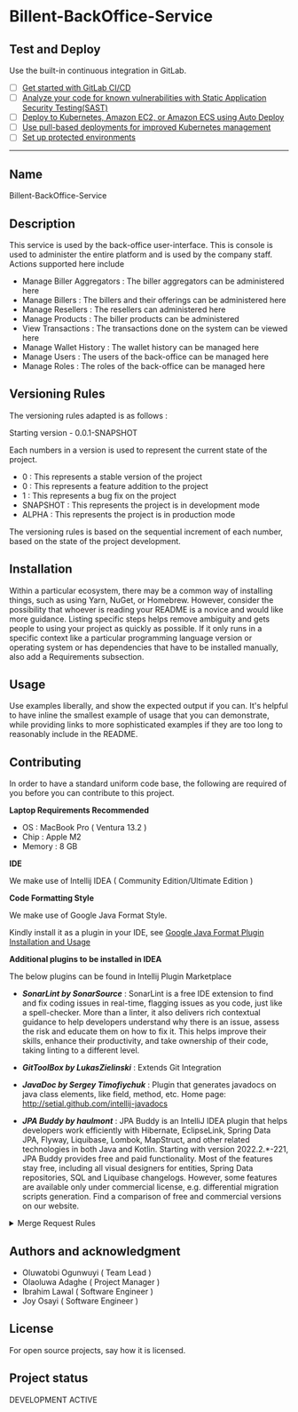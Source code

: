# Billent-BackOffice-Service

## Test and Deploy

Use the built-in continuous integration in GitLab.

- [ ] [Get started with GitLab CI/CD](https://docs.gitlab.com/ee/ci/quick_start/index.html)
- [ ] [Analyze your code for known vulnerabilities with Static Application Security Testing(SAST)](https://docs.gitlab.com/ee/user/application_security/sast/)
- [ ] [Deploy to Kubernetes, Amazon EC2, or Amazon ECS using Auto Deploy](https://docs.gitlab.com/ee/topics/autodevops/requirements.html)
- [ ] [Use pull-based deployments for improved Kubernetes management](https://docs.gitlab.com/ee/user/clusters/agent/)
- [ ] [Set up protected environments](https://docs.gitlab.com/ee/ci/environments/protected_environments.html)

***

## Name
Billent-BackOffice-Service

## Description
This service is used by the back-office user-interface. This is console is used to administer the entire platform and is used by the company staff. Actions supported here include
- Manage Biller Aggregators : The biller aggregators can be administered here
- Manage Billers : The billers and their offerings can be administered here
- Manage Resellers : The resellers can administered here
- Manage Products : The biller products can be administered
- View Transactions : The transactions done on the system can be viewed here
- Manage Wallet History : The wallet history can be managed here
- Manage Users : The users of the back-office can be managed here
- Manage Roles : The roles of the back-office can be managed here

## Versioning Rules
The versioning rules adapted is as follows :

Starting version - 0.0.1-SNAPSHOT

Each numbers in a version is used to represent the current state of the project.

- 0 : This represents a stable version of the project
- 0 : This represents a feature addition to the project
- 1 : This represents a bug fix on the project
- SNAPSHOT : This represents the project is in development mode
- ALPHA : This represents the project is in production mode

The versioning rules is based on the sequential increment of each number, based on the state of the project development.

## Installation
Within a particular ecosystem, there may be a common way of installing things, such as using Yarn, NuGet, or Homebrew. However, consider the possibility that whoever is reading your README is a novice and would like more guidance. Listing specific steps helps remove ambiguity and gets people to using your project as quickly as possible. If it only runs in a specific context like a particular programming language version or operating system or has dependencies that have to be installed manually, also add a Requirements subsection.

## Usage
Use examples liberally, and show the expected output if you can. It's helpful to have inline the smallest example of usage that you can demonstrate, while providing links to more sophisticated examples if they are too long to reasonably include in the README.


## Contributing
In order to have a standard uniform code base, the following are required of you before you can contribute to this project.

**Laptop Requirements Recommended**

- OS : MacBook Pro ( Ventura 13.2 )
- Chip : Apple M2
- Memory : 8 GB


**IDE** 

We make use of Intellij IDEA ( Community Edition/Ultimate Edition )


**Code Formatting Style**

We make use of Google Java Format Style.

Kindly install it as a plugin in your IDE, see [Google Java Format Plugin Installation and Usage](https://github.com/google/google-java-format/blob/master/README.md#intellij-jre-config)

**Additional plugins to be installed in IDEA**

The below plugins can be found in Intellij Plugin Marketplace

- _**SonarLint by SonarSource**_ : SonarLint is a free IDE extension to find and fix coding issues in real-time, flagging issues as you code, just like a spell-checker. More than a linter, it also delivers rich contextual guidance to help developers understand why there is an issue, assess the risk and educate them on how to fix it. This helps improve their skills, enhance their productivity, and take ownership of their code, taking linting to a different level.

- _**GitToolBox by LukasZielinski**_ : Extends Git Integration 

- _**JavaDoc by Sergey Timofiychuk**_ : Plugin that generates javadocs on java class elements, like field, method, etc. Home page: http://setial.github.com/intellij-javadocs

- _**JPA Buddy by haulmont**_ : JPA Buddy is an IntelliJ IDEA plugin that helps developers work efficiently with Hibernate, EclipseLink, Spring Data JPA, Flyway, Liquibase, Lombok, MapStruct, and other related technologies in both Java and Kotlin.
Starting with version 2022.2.*-221, JPA Buddy provides free and paid functionality. Most of the features stay free, including all visual designers for entities, Spring Data repositories, SQL and Liquibase changelogs. However, some features are available only under commercial license, e.g. differential migration scripts generation. Find a comparison of free and commercial versions on our website.

<details><summary>Merge Request Rules</summary>
 Ensure to use the development template for your merge request description. see path to the template on the project root .gitlab/merge_request_templates/development.md
</details>


## Authors and acknowledgment
- Oluwatobi Ogunwuyi ( Team Lead )
- Olaoluwa Adaghe ( Project Manager )
- Ibrahim Lawal ( Software Engineer )
- Joy Osayi ( Software Engineer )

## License
For open source projects, say how it is licensed.

## Project status
DEVELOPMENT ACTIVE

